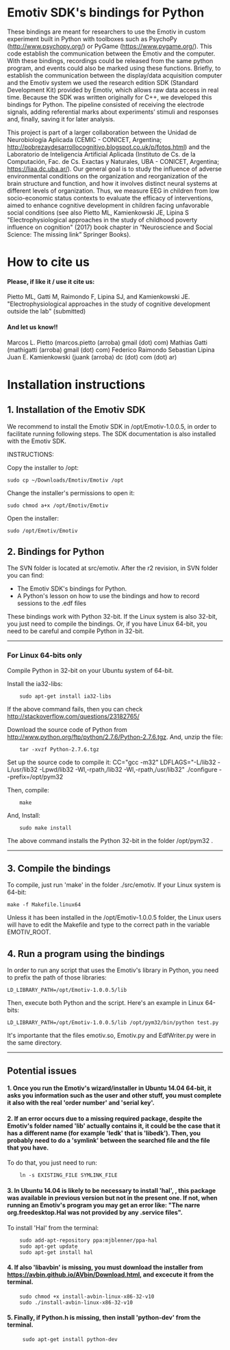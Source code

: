 # Emotiv SDK's bindings for Python
These bindings are meant for researchers to use the Emotiv in custom experiment built in Python with toolboxes such as PsychoPy (http://www.psychopy.org/) or PyGame (https://www.pygame.org/). This code establish the communication between the Emotiv and the computer. With these bindings, recordings could be released from the same python program, and events could also be marked using these functions. Briefly, to establish the communication between the display/data acquisition computer and the Emotiv system we used the research edition SDK (Standard Development Kit) provided by Emotiv, which allows raw data access in real time. Because the SDK was written originally for C++, we developed this bindings for Python. The pipeline consisted of receiving the
electrode signals, adding referential marks about experiments’ stimuli and responses and, finally, saving it for later analysis.


This project is part of a larger collaboration between the Unidad de Neurobiología Aplicada (CEMIC - CONICET, Argentina; http://pobrezaydesarrollocognitivo.blogspot.co.uk/p/fotos.html) and the Laboratorio de Inteligencia Artificial Aplicada (Instituto de Cs. de la Computación, Fac. de Cs. Exactas y Naturales, UBA - CONICET, Argentina; https://liaa.dc.uba.ar/). Our general goal is to study the influence of adverse environmental conditions on the organization and reorganization of the brain structure and function, and how it involves distinct neural systems at different levels of organization. Thus, we measure EEG in children from low socio-economic status contexts to evaluate the efficacy of interventions, aimed to enhance cognitive development in children facing unfavorable social conditions (see also Pietto ML, Kamienkowski JE, Lipina S "Electrophysiological approaches in the study of childhood poverty influence on cognition" (2017) book chapter in “Neuroscience and Social Science: The missing link” Springer Books).

# How to cite us
#### Please, if like it / use it cite us:
Pietto ML, Gatti M, Raimondo F, Lipina SJ, and Kamienkowski JE. "Electrophysiological approaches in the study of cognitive development outside the lab" (submitted)
#### And let us know!!
Marcos L. Pietto (marcos.pietto (arroba) gmail (dot) com)
Mathias Gatti (mathigatti (arroba) gmail (dot) com)
Federico Raimondo
Sebastian Lipina
Juan E. Kamienkowski (juank (arroba) dc (dot) com (dot) ar)

# Installation instructions

## 1. Installation of the Emotiv SDK

We recommend to install the Emotiv SDK in /opt/Emotiv-1.0.0.5, in order to facilitate running following steps. The SDK documentation is also installed with the Emotiv SDK.
    
INSTRUCTIONS:

Copy the installer to /opt:
    
    sudo cp ~/Downloads/Emotiv/Emotiv /opt

Change the installer's permissions to open it:    
    
    sudo chmod a+x /opt/Emotiv/Emotiv 

Open the installer:
    
    sudo /opt/Emotiv/Emotiv

## 2. Bindings for Python

The SVN folder is located at src/emotiv. After the r2 revision, in SVN folder you can find:
* The Emotiv SDK's bindings for Python.
* A Python's lesson on how to use the bindings and how to record sessions to the .edf files

These bindings work with Python 32-bit. If the Linux system is also 32-bit, you just need to compile the bindings. Or, if you have Linux 64-bit, you need to be careful and compile Python in 32-bit.

---
### For Linux 64-bits only 

Compile Python in 32-bit on your Ubuntu system of 64-bit.

Install the ia32-libs:
        
        sudo apt-get install ia32-libs

If the above command fails, then you can check http://stackoverflow.com/questions/23182765/

Download the source code of Python from http://www.python.org/ftp/python/2.7.6/Python-2.7.6.tgz. And, unzip the file: 

        tar -xvzf Python-2.7.6.tgz

Set up the source code to compile it: CC="gcc -m32" LDFLAGS="-L/lib32 -L/usr/lib32 -Lpwd/lib32 -Wl,-rpath,/lib32 -Wl,-rpath,/usr/lib32" ./configure --prefix=/opt/pym32

Then, compile:

        make

And, Install:
        
        sudo make install

The above command installs the Python 32-bit in the folder /opt/pym32 .

---

## 3. Compile the bindings

To compile, just run 'make' in the folder ./src/emotiv. If your Linux system is 64-bit:
        
    make -f Makefile.linux64
    
Unless it has been installed in the /opt/Emotiv-1.0.0.5 folder, the Linux users will have to edit the Makefile and type to the correct path in the variable EMOTIV_ROOT.

## 4. Run a program using the bindings

In order to run any script that uses the Emotiv's library in Python, you need to prefix the path of those libraries:
    
    LD_LIBRARY_PATH=/opt/Emotiv-1.0.0.5/lib

Then, execute both Python and the script. Here's an example in Linux 64-bits:
    
    LD_LIBRARY_PATH=/opt/Emotiv-1.0.0.5/lib /opt/pym32/bin/python test.py

It's importante that the files emotiv.so, Emotiv.py and EdfWriter.py were in the same directory.
     
---

## Potential issues

#### 1. Once you run the Emotiv's wizard/installer in Ubuntu 14.04 64-bit, it asks you information such as the user and other stuff, you must complete it also with the real 'order number' and 'serial key'.


#### 2. If an error occurs due to a missing required package, despite the Emotiv's folder named 'lib' actually contains it, it could be the case that it has a different name (for example 'ledk' that is 'libedk'). Then, you probably need to do a 'symlink' between the searched file and the file that you have.
    
To do that, you just need to run:

        ln -s EXISTING_FILE SYMLINK_FILE

#### 3. In Ubuntu 14.04 is likely to be necessary to install 'hal', , this package was available in previous version but not in the present one. If not, when running an Emotiv's program you may get an error like: "The narre org.freedesktop.Hal was not provided by any .service files".

To install 'Hal' from the terminal:
        
        sudo add-apt-repository ppa:mjblenner/ppa-hal
        sudo apt-get update
        sudo apt-get install hal
        

#### 4. If also 'libavbin' is missing, you must download the installer from https://avbin.github.io/AVbin/Download.html, and excecute it from the terminal.
    
        sudo chmod +x install-avbin-linux-x86-32-v10
        sudo ./install-avbin-linux-x86-32-v10
    
#### 5. Finally, if Python.h is missing, then install 'python-dev' from the terminal.

         sudo apt-get install python-dev
        
